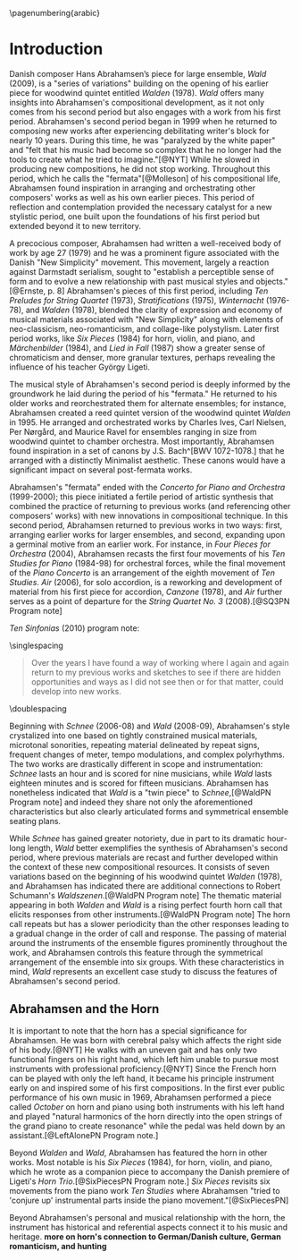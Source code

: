 \pagenumbering{arabic}

# Introduction

Danish composer Hans Abrahamsen’s piece for large ensemble, *Wald* (2009), is a "series of variations" building on the opening of his earlier piece for woodwind quintet entitled *Walden* (1978). *Wald* offers many insights into Abrahamsen's compositional development, as it not only comes from his second period but also engages with a work from his first period. Abrahamsen's second period began in 1999 when he returned to composing new works after experiencing debilitating writer's block for nearly 10 years. During this time, he was "paralyzed by the white paper" and "felt that his music had become so complex that he no longer had the tools to create what he tried to imagine."[@NYT] While he slowed in producing new compositions, he did not stop working. Throughout this period, which he calls the "fermata"[@Molleson] of his compositional life, Abrahamsen found inspiration in arranging and orchestrating other composers' works as well as his own earlier pieces. This period of reflection and contemplation provided the necessary catalyst for a new stylistic period, one built upon the foundations of his first period but extended beyond it to new territory.

A precocious composer, Abrahamsen had written a well-received body of work by age 27 (1979) and he was a prominent figure associated with the Danish "New Simplicity" movement. This movement, largely a reaction against Darmstadt serialism, sought to "establish a perceptible sense of form and to evolve a new relationship with past musical styles and objects."[@Ernste, p. 8] Abrahamsen's pieces of this first period, including *Ten Preludes for String Quartet* (1973), *Stratifications* (1975), *Winternacht* (1976-78), and *Walden* (1978), blended the clarity of expression and economy of musical materials associated with "New Simplicity" along with elements of neo-classicism, neo-romanticism, and collage-like polystylism. Later first period works, like *Six Pieces* (1984) for horn, violin, and piano, and *Märchenbilder* (1984), and *Lied in Fall* (1987) show a greater sense of chromaticism and denser, more granular textures, perhaps revealing the influence of his teacher György Ligeti.

The musical style of Abrahamsen's second period is deeply informed by the groundwork he laid during the period of his "fermata." He returned to his older works and reorchestrated them for alternate ensembles; for instance, Abrahamsen created a reed quintet version of the woodwind quintet *Walden* in 1995. He arranged and orchestrated works by Charles Ives, Carl Nielsen, Per Nørgård, and Maurice Ravel for ensembles ranging in size from woodwind quintet to chamber orchestra. Most importantly, Abrahamsen found inspiration in a set of canons by J.S. Bach^[BWV 1072-1078.] that he arranged with a distinctly Minimalist aesthetic. These canons would have a significant impact on several post-fermata works.

Abrahamsen's "fermata" ended with the *Concerto for Piano and Orchestra* (1999-2000); this piece initiated a fertile period of artistic synthesis that combined the practice of returning to previous works (and referencing other composers' works) with new innovations in compositional technique. In this second period, Abrahamsen returned to previous works in two ways: first, arranging earlier works for larger ensembles, and second, expanding upon a germinal motive from an earlier work. For instance, in *Four Pieces for Orchestra* (2004), Abrahamsen recasts the first four movements of his *Ten Studies for Piano* (1984-98) for orchestral forces, while the final movement of the *Piano Concerto* is an arrangement of the eighth movement of *Ten Studies*. *Air* (2006), for solo accordion, is a reworking and development of material from his first piece for accordion, *Canzone* (1978), and *Air* further serves as a point of departure for the *String Quartet No. 3* (2008).[@SQ3PN Program note]

*Ten Sinfonias* (2010) program note:

\singlespacing

> Over the years I have found a way of working where I again and again return to my previous works and sketches to see if there are hidden opportunities and ways as I did not see then or for that matter, could develop into new works.

\doublespacing

Beginning with *Schnee* (2006-08) and *Wald* (2008-09), Abrahamsen's style crystalized into one based on tightly constrained musical materials, microtonal sonorities, repeating material delineated by repeat signs, frequent changes of meter, tempo modulations, and complex polyrhythms. The two works are drastically different in scope and instrumentation: *Schnee* lasts an hour and is scored for nine musicians, while *Wald* lasts eighteen minutes and is scored for fifteen musicians. Abrahamsen has nonetheless indicated that *Wald* is a "twin piece" to *Schnee*,[@WaldPN Program note] and indeed they share not only the aforementioned characteristics but also clearly articulated forms and symmetrical ensemble seating plans.

While *Schnee* has gained greater notoriety, due in part to its dramatic hour-long length, *Wald* better exemplifies the synthesis of Abrahamsen's second period, where previous materials are recast and further developed within the context of these new compositional resources. It consists of seven variations based on the beginning of his woodwind quintet *Walden* (1978), and Abrahamsen has indicated there are additional connections to Robert Schumann's *Waldszenen*.[@WaldPN Program note] The thematic material appearing in both *Walden* and *Wald* is a rising perfect fourth horn call that elicits responses from other instruments.[@WaldPN Program note] The horn call repeats but has a slower periodicity than the other responses leading to a gradual change in the order of call and response. The passing of material around the instruments of the ensemble figures prominently throughout the work, and Abrahamsen controls this feature through the symmetrical arrangement of the ensemble into six groups. With these characteristics in mind, *Wald* represents an excellent case study to discuss the features of Abrahamsen's second period.

## Abrahamsen and the Horn

It is important to note that the horn has a special significance for Abrahamsen. He was born with cerebral palsy which affects the right side of his body.[@NYT] He walks with an uneven gait and has only two functional fingers on his right hand, which left him unable to pursue most instruments with professional proficiency.[@NYT] Since the French horn can be played with only the left hand, it became his principle instrument early on and inspired some of his first compositions. In the first ever public performance of his own music in 1969, Abrahamsen performed a piece called *October* on horn and piano using both instruments with his left hand and played "natural harmonics of the horn directly into the open strings of the grand piano to create resonance" while the pedal was held down by an assistant.[@LeftAlonePN Program note.]

Beyond *Walden* and *Wald*, Abrahamsen has featured the horn in other works. Most notable is his *Six Pieces* (1984), for horn, violin, and piano, which he wrote as a companion piece to accompany the Danish premiere of Ligeti's *Horn Trio*.[@SixPiecesPN Program note.] *Six Pieces* revisits six movements from the piano work *Ten Studies* where Abrahamsen "tried to 'conjure up' instrumental parts inside the piano movement."[@SixPiecesPN]

Beyond Abrahamsen's personal and musical relationship with the horn, the instrument has historical and referential aspects connect it to his music and heritage. **more on horn's connection to German/Danish culture, German romanticism, and hunting**
